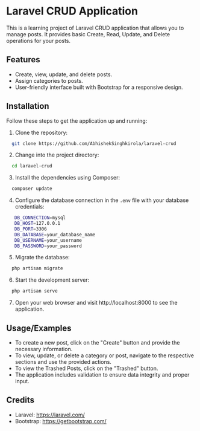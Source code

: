# Laravel CRUD Application

This is a learning project of Laravel CRUD application that allows you to manage posts. It provides basic Create, Read, Update, and Delete operations for your posts.

## Features

-   Create, view, update, and delete posts.
-   Assign categories to posts.
-   User-friendly interface built with Bootstrap for a responsive design.

## Installation

Follow these steps to get the application up and running:

1. Clone the repository:

```bash
  git clone https://github.com/AbhishekSinghkirola/laravel-crud
```

2. Change into the project directory:

```bash
  cd laravel-crud
```

3. Install the dependencies using Composer:

```bash
  composer update
```

4. Configure the database connection in the `.env` file with your database credentials:

```bash
   DB_CONNECTION=mysql
   DB_HOST=127.0.0.1
   DB_PORT=3306
   DB_DATABASE=your_database_name
   DB_USERNAME=your_username
   DB_PASSWORD=your_password
```

5. Migrate the database:

```bash
  php artisan migrate
```

6. Start the development server:

```bash
  php artisan serve
```

7. Open your web browser and visit http://localhost:8000 to see the application.

## Usage/Examples

-   To create a new post, click on the "Create" button and provide the necessary information.
-   To view, update, or delete a category or post, navigate to the respective sections and use the provided actions.
-   To view the Trashed Posts, click on the "Trashed" button.
-   The application includes validation to ensure data integrity and proper input.

## Credits

-   Laravel: https://laravel.com/
-   Bootstrap: https://getbootstrap.com/
